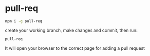 # pull-req

```sh
npm i -g pull-req
```

create your working branch, make changes and commit, then run:
```sh
pull-req
```

It will open your browser to the correct page for adding a pull request
